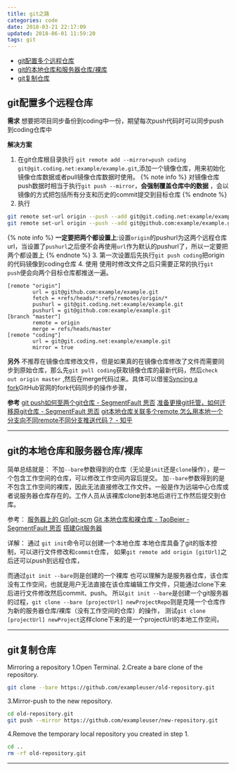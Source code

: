 ```yaml
---
title: git之路
categories: code
date: 2018-03-21 22:17:09
updated: 2018-06-01 11:59:20
tags: git
---
```


- [git配置多个远程仓库](#git配置多个远程仓库)
- [git的本地仓库和服务器仓库/裸库](#git的本地仓库和服务器仓库裸库)
- [git复制仓库](#git复制仓库)

<!-- more -->

## git配置多个远程仓库

**需求**
想要把项目同步备份到coding中一份，期望每次push代码时可以同步push到coding仓库中

**解决方案**

1. 在git仓库根目录执行
`git remote add --mirror=push coding git@git.coding.net:example/example.git`,添加一个镜像仓库，用来初始化镜像仓库数据或者pull镜像仓库数据时使用。
{% note info %}
对镜像仓库push数据时相当于执行`git push --mirror`，**会强制覆盖仓库中的数据** ，会以镜像的方式把包括所有分支和历史的commit提交到目标仓库
{% endnote %}
2. 执行
```bash
git remote set-url origin --push --add git@git.coding.net:example/example.git
git remote set-url origin --push --add git@github.com:example/example.git
```
 {% note info %}
**一定要把两个都设置上**:设置`origin`的pushurl为这两个远程仓库url，当设置了`pushurl`之后便不会再使用`url`作为默认的pushurl了，所以一定要把两个都设置上
{% endnote %}
3. 第一次设置后先执行`git push coding`把origin的代码镜像到coding仓库
4. 使用
 使用时修改文件之后只需要正常的执行`git push`便会向两个目标仓库都推送一遍。

```git git config
[remote "origin"]
        url = git@github.com:example/example.git
        fetch = +refs/heads/*:refs/remotes/origin/*
        pushurl = git@git.coding.net:example/example.git
        pushurl = git@github.com:example/example.git
[branch "master"]
        remote = origin
        merge = refs/heads/master
[remote "coding"]
        url = git@git.coding.net:example/example.git
        mirror = true
```

**另外**
不推荐在镜像仓库修改文件，但是如果真的在镜像仓库修改了文件而需要同步到原始仓库，那么先`git pull coding`获取镜像仓库的最新代码，然后`check out origin master` ,然后在merge代码过来。具体可以借鉴[Syncing a fork](https://help.github.com/articles/syncing-a-fork/)GitHub官网的fork代码同步的操作步骤，

**参考**
[git push如何至两个git仓库 - SegmentFault 思否](https://segmentfault.com/q/1010000000646988)
[准备更换git托管，如何迁移原git仓库 - SegmentFault 思否](https://segmentfault.com/q/1010000000124379)
[git本地仓库关联多个remote,怎么用本地一个分支向不同remote不同分支推送代码？ - 知乎](https://www.zhihu.com/question/46543115)

---

## git的本地仓库和服务器仓库/裸库

简单总结就是：
不加`--bare`参数得到的仓库（无论是`init`还是`clone`操作），是一个包含工作空间的仓库，可以修改工作空间内容后提交。
加`--bare`参数得到的是不包含工作空间的裸库，因此无法直接修改工作文件。一般是作为远端中心仓库或者说服务器仓库存在的。工作人员从该裸库clone到本地后进行工作然后提交到仓库。

参考：
[服务器上的 Git|git-scm](https://git-scm.com/book/zh/v1/%E6%9C%8D%E5%8A%A1%E5%99%A8%E4%B8%8A%E7%9A%84-Git)
[Git 本地仓库和裸仓库 - TaoBeier - SegmentFault 思否](https://segmentfault.com/a/1190000007686496)
[搭建Git服务器](https://www.liaoxuefeng.com/wiki/0013739516305929606dd18361248578c67b8067c8c017b000/00137583770360579bc4b458f044ce7afed3df579123eca000)

详解：
通过 `git init`命令可以创建一个本地仓库
本地仓库具备了git的版本控制，可以进行文件修改和`commit`仓库，
如果`git remote add origin [gitUrl]`之后还可以push到远程仓库，

而通过`git init --bare`则是创建的一个裸库
也可以理解为是服务器仓库，该仓库没有工作空间，也就是用户无法直接在该仓库编辑工作文件，只能通过clone下来后进行文件修改然后commit、push。
所以`git init --bare`是创建一个git服务器的过程，`git clone --bare [projectUrl] newProjectRepo`则是克隆一个仓库作为新的服务器仓库/裸库（没有工作空间的仓库）的操作，
测试`git clone [projectUrl] newProject`这样clone下来的是一个projectUrl的本地工作空间，

---

## git复制仓库

Mirroring a repository
1.Open Terminal.
2.Create a bare clone of the repository.

```bash
git clone --bare https://github.com/exampleuser/old-repository.git
```

3.Mirror-push to the new repository.

```bash
cd old-repository.git
git push --mirror https://github.com/exampleuser/new-repository.git
```

4.Remove the temporary local repository you created in step 1.

```bash
cd ..
rm -rf old-repository.git
```

---